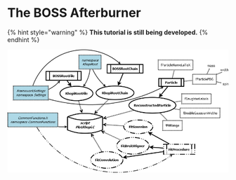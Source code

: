 # The BOSS Afterburner

{% hint style="warning" %}
**This tutorial is still being developed.**
{% endhint %}

![Current class structure of the BOSS Afterburner](../.gitbook/assets/boss_afterburner.png)

